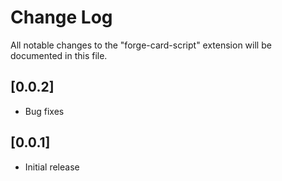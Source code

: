 # Change Log

All notable changes to the "forge-card-script" extension will be documented in this file.

## [0.0.2]

- Bug fixes

## [0.0.1]

- Initial release
